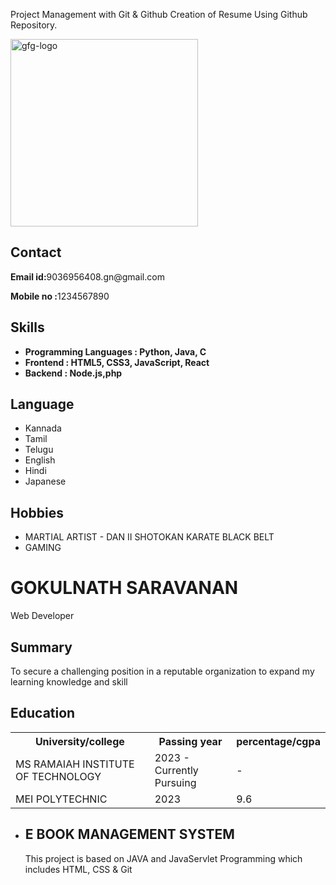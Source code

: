 <!-- 1MS23CS403 -->
Project Management with Git &amp; Github Creation of Resume Using Github Repository.
<html lang="en">

<head>
	<meta charset="UTF-8">
	<meta http-equiv="X-UA-Compatible"
		content="IE=edge">
	<meta name="viewport"
		content="width=device-width, 
				initial-scale=1.0">
	<link rel="stylesheet"
		href="https://github.com/Gokulnath-Saravanan/1MS23CS403/blob/main/resume.css">
</head>

<body>
	<div class="full">
		<div class="left">
			<div class="image">
				<img src=
"https://avatars.githubusercontent.com/u/160729203?v=4&size=64"
					alt="gfg-logo"
					style="width:300px;
							height:300px;">
			</div>
			<div class="Contact">
				<h2>Contact</h2>
				<p>
					<b>Email id:</b>9036956408.gn@gmail.com
				</p>
				<p>
					<b>Mobile no :</b>1234567890
				</p>
			</div>
			<div class="Skills">
				<h2>Skills</h2>
				<ul>
					<li>
						<b>Programming Languages :
							Python, Java, C</b>
					</li>
					<li>
						<b>Frontend : HTML5, CSS3,
							JavaScript, React</b>
					</li>
					<li>
						<b>Backend : Node.js,php</b>
					</li>
				</ul>
			</div>
			<div class="Language">
				<h2>Language</h2>
				<ul>
					<li>Kannada</li>
					<li>Tamil</li>
					<li>Telugu</li>
					<li>English</li>
					<li>Hindi</li>
					<li>Japanese</li>
				</ul>
			</div>
			<div class="Hobbies">
				<h2>Hobbies</h2>
				<ul>
					<li>MARTIAL ARTIST - DAN II SHOTOKAN KARATE BLACK BELT</li>
					<li>GAMING</li>
				</ul>
			</div>
		</div>
		<div class="right">
			<div class="name">
				<h1>GOKULNATH SARAVANAN</h1>
			</div>
			<div class="title">
				<p>Web Developer</p>
			</div>
			<div class="Summary">
				<h2>Summary</h2>
				<p>
					To secure a challenging position in a
					reputable organization
					to expand my learning knowledge and skill
				</p>
			</div>
			<div class="Education">
				<h2>Education</h2>
				<table>
					<tr>
						<th>University/college </th>
						<th>Passing year </th>
						<th>percentage/cgpa</th>
					</tr>
					<tr>
						<td>MS RAMAIAH INSTITUTE OF TECHNOLOGY</td>
						<td>2023 - Currently Pursuing</td>
						<td> - </td>
					</tr>
					<tr>
						<td>MEI POLYTECHNIC</td>
						<td>2023</td>
						<td>9.6</td>
					</tr>
				</table>
			</div>
			<div class="project">
				<ul>
					<li>
						<h2>E BOOK MANAGEMENT SYSTEM</h2>
						<p>
							This project is based on JAVA and JavaServlet Programming which includes HTML, CSS & Git 
						</p>
					</li>
				</ul>
			</div>
		</div>
	</div>
</body>

</html>
